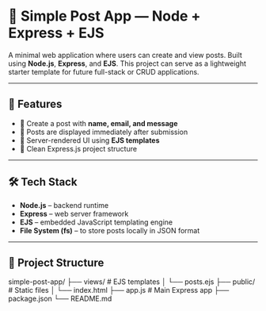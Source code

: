 # 📝 Simple Post App — Node + Express + EJS

A minimal web application where users can create and view posts. Built using **Node.js**, **Express**, and **EJS**. This project can serve as a lightweight starter template for future full-stack or CRUD applications.

---

## 🚀 Features

- 🧾 Create a post with **name, email, and message**
- 📃 Posts are displayed immediately after submission
- 🎨 Server-rendered UI using **EJS templates**
- 🧱 Clean Express.js project structure

---

## 🛠 Tech Stack

- **Node.js** – backend runtime
- **Express** – web server framework
- **EJS** – embedded JavaScript templating engine
- **File System (fs)** – to store posts locally in JSON format

---

## 📁 Project Structure

simple-post-app/
├── views/ # EJS templates
│ └── posts.ejs
├── public/ # Static files
│ └── index.html
├── app.js # Main Express app
├── package.json
└── README.md